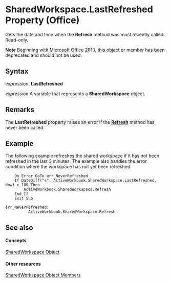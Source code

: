 
# SharedWorkspace.LastRefreshed Property (Office)

Gets the date and time when the  **Refresh** method was most recently called. Read-only.


 **Note**  Beginning with Microsoft Office 2010, this object or member has been deprecated and should not be used.


## Syntax

 _expression_. **LastRefreshed**

 _expression_ A variable that represents a **SharedWorkspace** object.


## Remarks

The  **LastRefreshed** property raises an error if the **[Refresh](62059fb9-b695-78e7-ad44-c3b918c9d423.md)** method has never been called.


## Example

The following example refreshes the shared workspace if it has not been refreshed in the last 3 minutes. The example also handles the error condition where the workspace has not yet been refreshed.


```
    On Error GoTo err_NeverRefreshed 
    If DateDiff("s", ActiveWorkbook.SharedWorkspace.LastRefreshed, Now) > 180 Then 
        ActiveWorkbook.SharedWorkspace.Refresh 
    End If 
    Exit Sub 
     
err_NeverRefreshed: 
          ActiveWorkbook.SharedWorkspace.Refresh 

```


## See also


#### Concepts


[SharedWorkspace Object](7512f0ff-382d-d344-9424-aa10549d14f9.md)
#### Other resources


[SharedWorkspace Object Members](e4c2b518-d955-27e1-3e73-173d3c4f961d.md)
